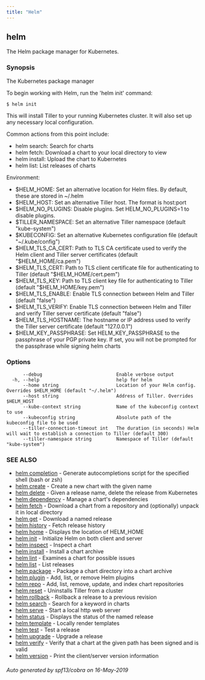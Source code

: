 ```yaml
---
title: "Helm"
---
```


## helm

The Helm package manager for Kubernetes.

### Synopsis

The Kubernetes package manager

To begin working with Helm, run the 'helm init' command:

	$ helm init

This will install Tiller to your running Kubernetes cluster.
It will also set up any necessary local configuration.

Common actions from this point include:

- helm search:    Search for charts
- helm fetch:     Download a chart to your local directory to view
- helm install:   Upload the chart to Kubernetes
- helm list:      List releases of charts

Environment:

- $HELM_HOME:           Set an alternative location for Helm files. By default, these are stored in ~/.helm
- $HELM_HOST:           Set an alternative Tiller host. The format is host:port
- $HELM_NO_PLUGINS:     Disable plugins. Set HELM_NO_PLUGINS=1 to disable plugins.
- $TILLER_NAMESPACE:    Set an alternative Tiller namespace (default "kube-system")
- $KUBECONFIG:          Set an alternative Kubernetes configuration file (default "~/.kube/config")
- $HELM_TLS_CA_CERT:    Path to TLS CA certificate used to verify the Helm client and Tiller server certificates (default "$HELM_HOME/ca.pem")
- $HELM_TLS_CERT:       Path to TLS client certificate file for authenticating to Tiller (default "$HELM_HOME/cert.pem")
- $HELM_TLS_KEY:        Path to TLS client key file for authenticating to Tiller (default "$HELM_HOME/key.pem")
- $HELM_TLS_ENABLE:     Enable TLS connection between Helm and Tiller (default "false")
- $HELM_TLS_VERIFY:     Enable TLS connection between Helm and Tiller and verify Tiller server certificate (default "false")
- $HELM_TLS_HOSTNAME:   The hostname or IP address used to verify the Tiller server certificate (default "127.0.0.1")
- $HELM_KEY_PASSPHRASE: Set HELM_KEY_PASSPHRASE to the passphrase of your PGP private key. If set, you will not be prompted for the passphrase while signing helm charts



### Options

```
      --debug                           Enable verbose output
  -h, --help                            help for helm
      --home string                     Location of your Helm config. Overrides $HELM_HOME (default "~/.helm")
      --host string                     Address of Tiller. Overrides $HELM_HOST
      --kube-context string             Name of the kubeconfig context to use
      --kubeconfig string               Absolute path of the kubeconfig file to be used
      --tiller-connection-timeout int   The duration (in seconds) Helm will wait to establish a connection to Tiller (default 300)
      --tiller-namespace string         Namespace of Tiller (default "kube-system")
```

### SEE ALSO

* [helm completion](helm_completion.md)	 - Generate autocompletions script for the specified shell (bash or zsh)
* [helm create](helm_create.md)	 - Create a new chart with the given name
* [helm delete](helm_delete.md)	 - Given a release name, delete the release from Kubernetes
* [helm dependency](helm_dependency.md)	 - Manage a chart's dependencies
* [helm fetch](helm_fetch.md)	 - Download a chart from a repository and (optionally) unpack it in local directory
* [helm get](helm_get.md)	 - Download a named release
* [helm history](helm_history.md)	 - Fetch release history
* [helm home](helm_home.md)	 - Displays the location of HELM_HOME
* [helm init](helm_init.md)	 - Initialize Helm on both client and server
* [helm inspect](helm_inspect.md)	 - Inspect a chart
* [helm install](helm_install.md)	 - Install a chart archive
* [helm lint](helm_lint.md)	 - Examines a chart for possible issues
* [helm list](helm_list.md)	 - List releases
* [helm package](helm_package.md)	 - Package a chart directory into a chart archive
* [helm plugin](helm_plugin.md)	 - Add, list, or remove Helm plugins
* [helm repo](helm_repo.md)	 - Add, list, remove, update, and index chart repositories
* [helm reset](helm_reset.md)	 - Uninstalls Tiller from a cluster
* [helm rollback](helm_rollback.md)	 - Rollback a release to a previous revision
* [helm search](helm_search.md)	 - Search for a keyword in charts
* [helm serve](helm_serve.md)	 - Start a local http web server
* [helm status](helm_status.md)	 - Displays the status of the named release
* [helm template](helm_template.md)	 - Locally render templates
* [helm test](helm_test.md)	 - Test a release
* [helm upgrade](helm_upgrade.md)	 - Upgrade a release
* [helm verify](helm_verify.md)	 - Verify that a chart at the given path has been signed and is valid
* [helm version](helm_version.md)	 - Print the client/server version information

###### Auto generated by spf13/cobra on 16-May-2019
